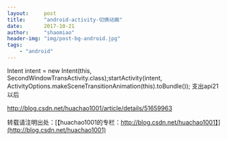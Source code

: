 ```yaml
---
layout:     post
title:      "android-activity-切换动画"
date:       2017-10-21
author:     "shaomiao"
header-img: "img/post-bg-android.jpg"
tags:
    - "android"
---
```

Intent intent = new Intent(this, SecondWindowTransActivity.class);startActivity(intent,        ActivityOptions.makeSceneTransitionAnimation(this).toBundle());
支出api21以后

http://blog.csdn.net/huachao1001/article/details/51659963

转载请注明出处：[【huachao1001的专栏：http://blog.csdn.net/huachao1001】](http://blog.csdn.net/huachao1001)
